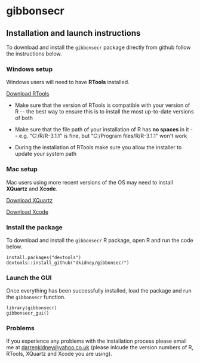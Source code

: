 
gibbonsecr
===========

## Installation and launch instructions

To download and install the `gibbonsecr` package directly from github follow the instructions below.

### Windows setup

Windows users will need to have **RTools** installed.

[Download RTools](https://cran.r-project.org/bin/windows/Rtools/)

* Make sure that the version of RTools is compatible with your version of R -- the best way to ensure this is to install the most up-to-date versions of both

* Make sure that the file path of your installation of R has **no spaces** in it -- e.g. "C:/R/R-3.1.1" is fine, but "C:/Program files/R/R-3.1.1" won't work

* During the installation of RTools make sure you allow the installer to update your system path

### Mac setup

Mac users using more recent versions of the OS may need to install **XQuartz** and **Xcode**.

[Download XQuartz](http://xquartz.macosforge.org/landing/)

[Download Xcode](https://developer.apple.com/xcode/downloads/)

### Install the package

To download and install the `gibbonsecr` R package, open R and run the code below.

```{r}
install.packages("devtools")
devtools::install_github("dkidney/gibbonsecr")
```

### Launch the GUI

Once everything has been successfully installed, load the package and run the `gibbonsecr` function.

```{r}
library(gibbonsecr)
gibbonsecr_gui()
```

### Problems

If you experience any problems with the installation process please email me at darrenkidney@yahoo.co.uk (please inlcude the version numbers of R, RTools, XQuartz and Xcode you are using).  



